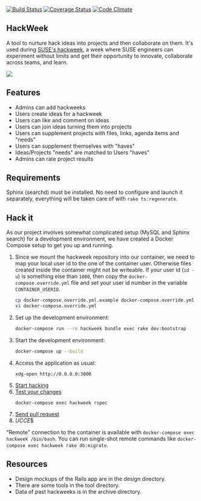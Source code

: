 [![Build Status](https://travis-ci.org/SUSE/hackweek.png?branch=master)](https://travis-ci.org/SUSE/hackweek)
[![Coverage Status](https://img.shields.io/coveralls/SUSE/hackweek.svg)](https://coveralls.io/r/SUSE/hackweek)
[![Code Climate](https://codeclimate.com/github/SUSE/hackweek.png)](https://codeclimate.com/github/SUSE/hackweek)

HackWeek
--------
A tool to nurture hack ideas into projects and then collaborate on them. It's used
during [SUSE's hackweek](https://hackweek.suse.com), a week where SUSE engineers can
experiment without limits and get their opportunity to innovate, collaborate across teams,
and learn.

<img src="https://raw.github.com/SUSE/hackweek/master/design/screenshot.png">

## Features
* Admins can add hackweeks
* Users create ideas for a hackweek
* Users can like and comment on ideas
* Users can join ideas turning them into projects
* Users can supplement projects with files, links, agenda items and "needs"
* Users can supplement themselves with "haves"
* Ideas/Projects "needs" are matched to Users "haves"
* Admins can rate project results

## Requirements
Sphinx (searchd) must be installed. No need to configure and launch it
separately, everything will be taken care of with `rake ts:regenerate`.

## Hack it
As our project involves somewhat complicated setup (MySQL and Sphinx search)
for a development environment, we have created a Docker Compose setup to
get you up and running.

1. Since we mount the hackweek repository into our container, we need to map
   your local user id to the one of the container user. Otherwise files created
   inside the container might not be writeable. If your user id (`id -u`) is
   something else than `1000`, then copy the `docker-compose.override.yml` file
   and set your user id number in the variable `CONTAINER_USERID`.
   ```bash
   cp docker-compose.override.yml.example docker-compose.override.yml
   vi docker-compose.override.yml
   ```
1. Set up the development environment:
   ```bash
   docker-compose run --rm hackweek bundle exec rake dev:bootstrap
   ```
1. Start the development environment:
   ```bash
   docker-compose up --build
   ```
1. Access the application as usual:
   ```shell
   xdg-open http://0.0.0.0:3000
   ```
1. [Start hacking](https://railsforzombies.org/)
1. [Test your changes](https://www.relishapp.com/rspec/rspec-core/docs)
   ```shell
   docker-compose exec hackweek rspec
   ```
1. [Send pull request](https://help.github.com/articles/using-pull-requests)
1. $UCCE$$

"Remote" connection to the container is available with `docker-compose exec hackweek /bin/bash`. You
can run single-shot remote commands like `docker-compose exec hackweek rake db:migrate`.

## Resources
* Design mockups of the Rails app are in the design directory.
* There are some tools in the tool directory.
* Data of past hackweeks is in the archive directory.
